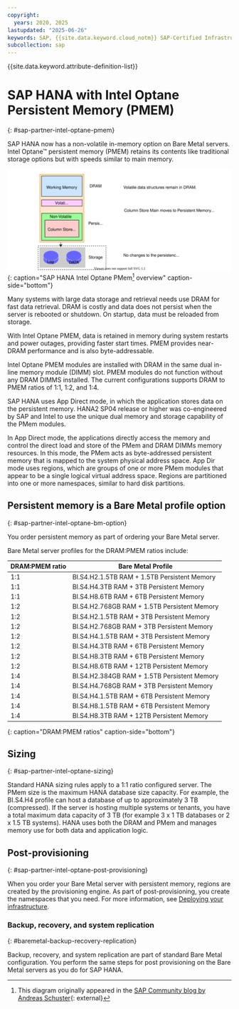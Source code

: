 ```yaml
---
copyright:
  years: 2020, 2025
lastupdated: "2025-06-26"
keywords: SAP, {{site.data.keyword.cloud_notm}} SAP-Certified Infrastructure, {{site.data.keyword.ibm_cloud_sap}}, SAP Workloads, persistent memory, PMEM
subcollection: sap
---
```


{{site.data.keyword.attribute-definition-list}}


# SAP HANA with Intel Optane Persistent Memory (PMEM)
{: #sap-partner-intel-optane-pmem}

SAP HANA now has a non-volatile in-memory option on Bare Metal servers. Intel Optane&trade; persistent memory (PMEM) retains its contents like traditional storage options but with speeds similar to main memory.

![Figure 1. SAP HANA Intel Optane PMem](../images/sap-partners-intel-optane-pmem.svg "SAP HANA Intel Optane PMem Overview"){: caption="SAP HANA Intel Optane PMem[^Figure] overview" caption-side="bottom"}

[^Figure]: This diagram originally appeared in the [SAP Community blog by Andreas Schuster](https://community.sap.com/t5/technology-blog-posts-by-sap/sap-hana-persistent-memory/ba-p/13447253){: external}

Many systems with large data storage and retrieval needs use DRAM for fast data retrieval. DRAM is costly and data does not persist when the server is rebooted or shutdown. On startup, data must be reloaded from storage.

With Intel Optane PMEM, data is retained in memory during system restarts and power outages, providing faster start times. PMEM provides near-DRAM performance and is also byte-addressable.

Intel Optane PMEM modules are installed with DRAM in the same dual in-line memory module (DIMM) slot. PMEM modules do not function without any DRAM DIMMS installed. The current configurations supports  DRAM to PMEM ratios of 1:1, 1:2, and 1:4.

SAP HANA uses App Direct mode, in which the application stores data on the persistent memory. HANA2 SP04 release or higher was co-engineered by SAP and Intel to use the unique dual memory and storage capability of the PMem modules.

In App Direct mode, the applications directly access the memory and control the direct load and store of the PMem and DRAM DIMMs memory resources. In this mode, the PMem acts as byte-addressed persistent memory that is mapped to the system physical address space. App Dir mode uses regions, which are groups of one or more PMem modules that appear to be a single logical virtual address space. Regions are partitioned into one or more namespaces, similar to hard disk partitions.

## Persistent memory is a Bare Metal profile option
{: #sap-partner-intel-optane-bm-option}

You order persistent memory as part of ordering your Bare Metal server.

Bare Metal server profiles for the DRAM:PMEM ratios include:

|DRAM:PMEM ratio|Bare Metal Profile|
|----|-----|
|1:1|BI.S4.H2.1.5TB RAM + 1.5TB Persistent Memory|
|1:1|BI.S4.H4.3TB RAM + 3TB Persistent Memory|
|1:1|BI.S4.H8.6TB RAM + 6TB Persistent Memory|
|1:2|BI.S4.H2.768GB RAM + 1.5TB Persistent Memory|
|1:2|BI.S4.H2.1.5TB RAM + 3TB Persistent Memory|
|1:2|BI.S4.H2.768GB RAM + 3TB Persistent Memory|
|1:2|BI.S4.H4.1.5TB RAM + 3TB Persistent Memory|
|1:2|BI.S4.H4.3TB RAM + 6TB Persistent Memory|
|1:2|BI.S4.H8.3TB RAM + 6TB Persistent Memory|
|1:2|BI.S4.H8.6TB RAM + 12TB Persistent Memory|
|1:4|BI.S4.H2.384GB RAM + 1.5TB Persistent Memory|
|1:4|BI.S4.H4.768GB RAM + 3TB Persistent Memory|
|1:4|BI.S4.H4.1.5TB RAM + 6TB Persistent Memory|
|1:4|BI.S4.H8.1.5TB RAM + 6TB Persistent Memory|
|1:4|BI.S4.H8.3TB RAM + 12TB Persistent Memory|
{: caption="DRAM:PMEM ratios" caption-side="bottom"}

## Sizing
{: #sap-partner-intel-optane-sizing}

Standard HANA sizing rules apply to a 1:1 ratio configured server. The PMem size is the maximum HANA database size capacity. For example, the BI.S4.H4 profile can host a database of up to approximately 3 TB (compressed). If the server is hosting multiple systems or tenants, you have a total maximum data capacity of 3 TB (for example 3 x 1 TB databases or 2 x 1.5 TB systems). HANA uses both the DRAM and PMem and manages memory use for both data and application logic.

## Post-provisioning
{: #sap-partner-intel-optane-post-provisioning}

When you order your Bare Metal server with persistent memory, regions are created by the provisioning engine. As part of post-provisioning, you create the namespaces that you need. For more information, see [Deploying your infrastructure](/docs/sap?topic=sap-bm-optane-set-up-infrastructure).

### Backup, recovery, and system replication
{: #baremetal-backup-recovery-replication}

Backup, recovery, and system replication are part of standard Bare Metal configuration. You perform the same steps for post provisioning on the Bare Metal servers as you do for SAP HANA.
